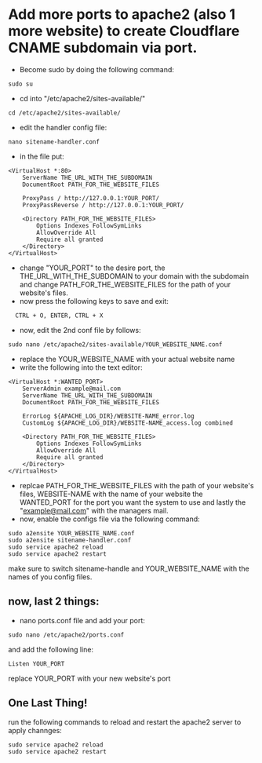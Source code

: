 # Add more ports to apache2 (also 1 more website) to create Cloudflare CNAME subdomain via port.
- Become sudo by doing the following command:
```
sudo su
```
- cd into "/etc/apache2/sites-available/"
```
cd /etc/apache2/sites-available/
```
- edit the handler config file:
```
nano sitename-handler.conf
```
- in the file put:
```
<VirtualHost *:80>
    ServerName THE_URL_WITH_THE_SUBDOMAIN
    DocumentRoot PATH_FOR_THE_WEBSITE_FILES

    ProxyPass / http://127.0.0.1:YOUR_PORT/
    ProxyPassReverse / http://127.0.0.1:YOUR_PORT/

    <Directory PATH_FOR_THE_WEBSITE_FILES>
        Options Indexes FollowSymLinks
        AllowOverride All
        Require all granted
    </Directory>
</VirtualHost>
```
- change "YOUR_PORT" to the desire port, the THE_URL_WITH_THE_SUBDOMAIN to your domain with the subdomain and change PATH_FOR_THE_WEBSITE_FILES for the path of your website's files.
- now press the following keys to save and exit:
```
  CTRL + O, ENTER, CTRL + X
```
- now, edit the 2nd conf file by follows:
```
sudo nano /etc/apache2/sites-available/YOUR_WEBSITE_NAME.conf
```
- replace the YOUR_WEBSITE_NAME with your actual website name
- write the following into the text editor:
```
<VirtualHost *:WANTED_PORT>
    ServerAdmin example@mail.com
    ServerName THE_URL_WITH_THE_SUBDOMAIN
    DocumentRoot PATH_FOR_THE_WEBSITE_FILES

    ErrorLog ${APACHE_LOG_DIR}/WEBSITE-NAME_error.log
    CustomLog ${APACHE_LOG_DIR}/WEBSITE-NAME_access.log combined

    <Directory PATH_FOR_THE_WEBSITE_FILES>
        Options Indexes FollowSymLinks
        AllowOverride All
        Require all granted
    </Directory>
</VirtualHost>
```
- replcae PATH_FOR_THE_WEBSITE_FILES with the path of your website's files, WEBSITE-NAME with the name of your website the WANTED_PORT for the port you want the system to use and lastly the "example@mail.com" with the managers mail.
- now, enable the configs file via the following command:
```
sudo a2ensite YOUR_WEBSITE_NAME.conf
sudo a2ensite sitename-handler.conf
sudo service apache2 reload
sudo service apache2 restart
```
make sure to switch sitename-handle and YOUR_WEBSITE_NAME with the names of you config files.

## now, last 2 things:
- nano ports.conf file and add your port:
```
sudo nano /etc/apache2/ports.conf
```
and add the following line:

```
Listen YOUR_PORT
```
replace YOUR_PORT with your new website's port 

## One Last Thing!

run the following commands to reload and restart the apache2 server to apply channges:
```
sudo service apache2 reload
sudo service apache2 restart
```
